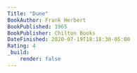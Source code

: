 ```yaml
---
Title: "Dune"
BookAuthor: Frank Herbert
BookPublished: 1965
BookPublisher: Chilton Books
DateFinished: 2020-07-19T18:18:30-05:00
Rating: 4
_build:
    render: false
---
```


